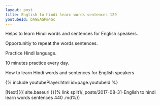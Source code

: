 ```yaml
---
layout: post
title: English to hindi learn words sentences 129 
youtubeId: bAGEAGPm4Sc
---
```

 
 
Helps to learn Hindi words and sentences for English speakers.

Opportunitiy to repeat the words sentences. 

Practice Hindi language. 
 
10 minutes practice every day. 
 
How to learn Hindi words and sentences for English speakers 
 
{% include youtubePlayer.html id=page.youtubeId %}
 
 
[Next]({{ site.baseurl }}{% link  split1/_posts/2017-08-31-English to hindi learn words sentences 440 .md%})
 
